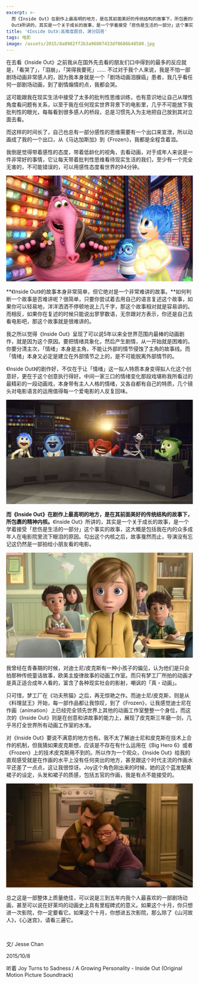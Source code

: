 ```yaml
---
excerpt: >-
  而《Inside Out》在剧作上最高明的地方，是在其前面美好的传统结构的故事下，所包裹的精神内核。<br> 《Inside
  Out》所讲的，其实是一个关于成长的故事，是一个学着接受「悲伤是生活的一部分」这个事实的故事，这大概是包括我在内的众多成年人在电影院里流下眼泪的原因。
title: '《Inside Out》:高难度题目，满分回答'
tags: 电影
image: /assets/2015/8a0982ff2b3a96007433df0686b48580.jpg
---
```


在去看《Inside Out》之前我从在国外先去看的朋友们口中得到的最多的反应就是，「看哭了」，「泪崩」，「哭得我要死」…… 不过对于我个人来说，我是不怕一部剧场动画非常感人的，因为我本身就是一个「剧场动画泪腺癌」患者，我几乎看任何一部剧场动画，到了剧情煽情的点，我都会哭。

这可能跟我在现实生活中接受了太多的批判性思维训练，也有意识地让自己从理性角度看问题有关系，以至于我在任何现实世界背景下的电影里，几乎不可能放下我批判性的眼光，每每看到很多感人的桥段，总是习惯先入为主地把自己放到其对立面去看。

而这样的时间长了，自己也总有一部分感性的思维需要有一个出口来宣泄，所以动画成了我的一个出口，从《马达加斯加》到《Frozen》，我都是全程含着泪。

我倒是觉得带着感性的态度，带着低龄化的视角，去看动画，对于成年人来说是一件非常好的事情，它让每天带着批判性思维看待现实生活的我们，至少有一个完全无害的，不可能错误的，可以用感性态度看世界的94分钟。

![](/assets/2015/58b2369e981c74e5dbd8e375196bf683.jpg)

**《Inside Out》的故事本身非常简单，但它绝对是一个非常难讲的故事。**如何判断一个故事是否难讲呢？很简单，只要你尝试着去用自己的语言复述这个故事，如果你可以轻易地，洋洋洒洒不停顿地说上几千字，那这个故事相对就是容易讲的。而相反，如果你在复述的时候只能说出寥寥数语，无奈跟对方表示，你还是自己去看电影吧，那这个故事就是很难讲的。

我之所以觉得《Inside Out》呈现了可以说5年以来全世界范围内最棒的动画剧作，就是因为这个原因。要把情绪具象化，然后产生剧情，从一开始就是困难的。你要分清主次，「情绪」本身是主角，不能让外部的情节侵蚀了主角的故事线。而「情绪」本身又必定是建立在外部情节之上的，是不可能脱离外部情节的。

《Inside Out》的剧作好，不仅在于让「情绪」这一拟人特质本身变得拟人化这个创意好，更在于这个创意执行得好。中间一家三口的情绪变化那段戏堪称我所看过的最精彩的一段动画戏，本身带有主人人格的情绪，又各自都有自己的特质，几个镜头对电影语言的运用值得每一个爱电影的人反复回味。

![](/assets/2015/eb0742891627c9a53fbcc1cfa38748ba.jpg)

**而《Inside Out》在剧作上最高明的地方，是在其前面美好的传统结构的故事下，所包裹的精神内核。**《Inside Out》所讲的，其实是一个关于成长的故事，是一个学着接受「悲伤是生活的一部分」这个事实的故事，这大概是包括我在内的众多成年人在电影院里流下眼泪的原因。勾出这个内核之后，故事戛然而止，导演没有忘记这仍然是一部拍给小朋友看的电影。

![](/assets/2015/13eff3c35b45d9a7701277d967b4641f.jpg)

我曾经在青春期的时候，对迪士尼/皮克斯有一种小孩子的偏见，认为他们是只会拍那种传统童话故事，欧美主旋律故事的动画工作室。而只有梦工厂所拍的动画才是真正适合成年人看的，富含了各种现实社会的影射，嘲讽的「真・动画」。

只可惜，梦工厂在《功夫熊猫》之后，再无惊艳之作。而迪士尼/皮克斯，则是从《料理鼠王》开始，每一部作品都让我惊叹，到了《Frozen》，让我感觉迪士尼在作画（animation）上已经完全领先世界上其他的动画工作室整整一个身位，而这次的《Inside Out》则是在创意和讲故事的能力上，展现了皮克斯三年磨一剑，几乎吊打全世界所有动画工作室的水准。

对《Inside Out》要说不满意的地方也有。我不太了解迪士尼和皮克斯在技术上合作的机制，但我猜如果皮克斯想，应该是不存在有什么运用在《Big Hero 6》或者《Frozen》上的技术皮克斯用不到的。所以作为一个观众，《Inside Out》给我的直观感受就是在作画的水平上没有任何突出的地方，甚至跟这个时代主流的作画水平还差了一点点，这让我很惊讶。Joy这个角色刚出来的时候，她的这个蓝发配黄裙子的设定，头发和裙子的质感，包括五官的作画，我是有点不能接受的。

![](/assets/2015/3e0031094d2f85f0700217333fc342a5.jpg)

总之这是一部整体上质量绝佳，可以说是三到五年内我个人最喜欢的一部剧场动画，甚至可以说在好莱坞的动画史上具有里程碑式的意义。如果这个十月，你只想进一次影院，你一定要看它。如果这个十月，你想进五次影院，那么除了《山河故人》，《心迷宫》，请看三遍它。

<br>

文/ Jesse Chan

2015/10/8

听着 Joy Turns to Sadness / A Growing Personality - Inside Out (Original Motion Picture Soundtrack)
